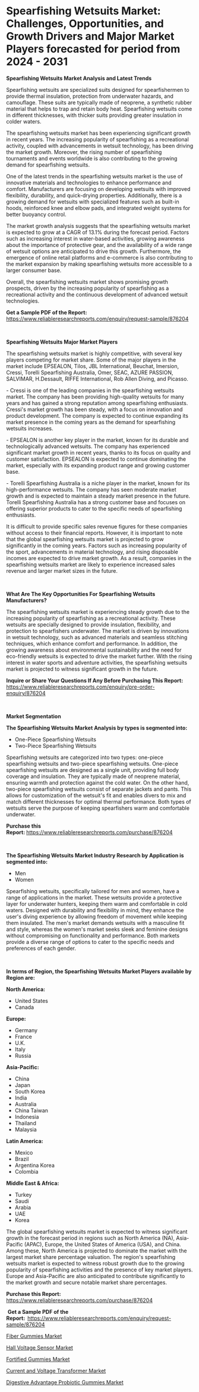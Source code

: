 <p><h1>Spearfishing Wetsuits Market: Challenges, Opportunities, and Growth Drivers and Major Market Players forecasted for period from 2024 - 2031</h1></p><p><strong>Spearfishing Wetsuits Market Analysis and Latest Trends</strong></p>
<p><p>Spearfishing wetsuits are specialized suits designed for spearfishermen to provide thermal insulation, protection from underwater hazards, and camouflage. These suits are typically made of neoprene, a synthetic rubber material that helps to trap and retain body heat. Spearfishing wetsuits come in different thicknesses, with thicker suits providing greater insulation in colder waters.</p><p>The spearfishing wetsuits market has been experiencing significant growth in recent years. The increasing popularity of spearfishing as a recreational activity, coupled with advancements in wetsuit technology, has been driving the market growth. Moreover, the rising number of spearfishing tournaments and events worldwide is also contributing to the growing demand for spearfishing wetsuits.</p><p>One of the latest trends in the spearfishing wetsuits market is the use of innovative materials and technologies to enhance performance and comfort. Manufacturers are focusing on developing wetsuits with improved flexibility, durability, and quick-drying properties. Additionally, there is a growing demand for wetsuits with specialized features such as built-in hoods, reinforced knee and elbow pads, and integrated weight systems for better buoyancy control.</p><p>The market growth analysis suggests that the spearfishing wetsuits market is expected to grow at a CAGR of 13.1% during the forecast period. Factors such as increasing interest in water-based activities, growing awareness about the importance of protective gear, and the availability of a wide range of wetsuit options are anticipated to drive this growth. Furthermore, the emergence of online retail platforms and e-commerce is also contributing to the market expansion by making spearfishing wetsuits more accessible to a larger consumer base.</p><p>Overall, the spearfishing wetsuits market shows promising growth prospects, driven by the increasing popularity of spearfishing as a recreational activity and the continuous development of advanced wetsuit technologies.</p></p>
<p><strong>Get a Sample PDF of the Report:&nbsp;</strong> <a href="https://www.reliableresearchreports.com/enquiry/request-sample/876204">https://www.reliableresearchreports.com/enquiry/request-sample/876204</a></p>
<p>&nbsp;</p>
<p><strong>Spearfishing Wetsuits Major Market Players</strong></p>
<p><p>The spearfishing wetsuits market is highly competitive, with several key players competing for market share. Some of the major players in the market include EPSEALON, Tilos, JBL International, Beuchat, Imersion, Cressi, Torelli Spearfishing Australia, Omer, SEAC, AZURE PASSION, SALVIMAR, H.Dessault, RIFFE International, Rob Allen Diving, and Picasso.</p><p>- Cressi is one of the leading companies in the spearfishing wetsuits market. The company has been providing high-quality wetsuits for many years and has gained a strong reputation among spearfishing enthusiasts. Cressi's market growth has been steady, with a focus on innovation and product development. The company is expected to continue expanding its market presence in the coming years as the demand for spearfishing wetsuits increases.</p><p>- EPSEALON is another key player in the market, known for its durable and technologically advanced wetsuits. The company has experienced significant market growth in recent years, thanks to its focus on quality and customer satisfaction. EPSEALON is expected to continue dominating the market, especially with its expanding product range and growing customer base.</p><p>- Torelli Spearfishing Australia is a niche player in the market, known for its high-performance wetsuits. The company has seen moderate market growth and is expected to maintain a steady market presence in the future. Torelli Spearfishing Australia has a strong customer base and focuses on offering superior products to cater to the specific needs of spearfishing enthusiasts.</p><p>It is difficult to provide specific sales revenue figures for these companies without access to their financial reports. However, it is important to note that the global spearfishing wetsuits market is projected to grow significantly in the coming years. Factors such as increasing popularity of the sport, advancements in material technology, and rising disposable incomes are expected to drive market growth. As a result, companies in the spearfishing wetsuits market are likely to experience increased sales revenue and larger market sizes in the future.</p></p>
<p>&nbsp;</p>
<p><strong>What Are The Key Opportunities For Spearfishing Wetsuits Manufacturers?</strong></p>
<p><p>The spearfishing wetsuits market is experiencing steady growth due to the increasing popularity of spearfishing as a recreational activity. These wetsuits are specially designed to provide insulation, flexibility, and protection to spearfishers underwater. The market is driven by innovations in wetsuit technology, such as advanced materials and seamless stitching techniques, which enhance comfort and performance. In addition, the growing awareness about environmental sustainability and the need for eco-friendly wetsuits is expected to drive the market further. With the rising interest in water sports and adventure activities, the spearfishing wetsuits market is projected to witness significant growth in the future.</p></p>
<p><strong>Inquire or Share Your Questions If Any Before Purchasing This Report:</strong> <a href="https://www.reliableresearchreports.com/enquiry/pre-order-enquiry/876204">https://www.reliableresearchreports.com/enquiry/pre-order-enquiry/876204</a></p>
<p>&nbsp;</p>
<p><strong>Market Segmentation</strong></p>
<p><strong>The Spearfishing Wetsuits Market Analysis by types is segmented into:</strong></p>
<p><ul><li>One-Piece Spearfishing Wetsuits</li><li>Two-Piece Spearfishing Wetsuits</li></ul></p>
<p><p>Spearfishing wetsuits are categorized into two types: one-piece spearfishing wetsuits and two-piece spearfishing wetsuits. One-piece spearfishing wetsuits are designed as a single unit, providing full body coverage and insulation. They are typically made of neoprene material, ensuring warmth and protection against the cold water. On the other hand, two-piece spearfishing wetsuits consist of separate jackets and pants. This allows for customization of the wetsuit's fit and enables divers to mix and match different thicknesses for optimal thermal performance. Both types of wetsuits serve the purpose of keeping spearfishers warm and comfortable underwater.</p></p>
<p><strong>Purchase this Report:&nbsp;</strong><a href="https://www.reliableresearchreports.com/purchase/876204">https://www.reliableresearchreports.com/purchase/876204</a></p>
<p>&nbsp;</p>
<p><strong>The Spearfishing Wetsuits Market Industry Research by Application is segmented into:</strong></p>
<p><ul><li>Men</li><li>Women</li></ul></p>
<p><p>Spearfishing wetsuits, specifically tailored for men and women, have a range of applications in the market. These wetsuits provide a protective layer for underwater hunters, keeping them warm and comfortable in cold waters. Designed with durability and flexibility in mind, they enhance the user's diving experience by allowing freedom of movement while keeping them insulated. The men's market demands wetsuits with a masculine fit and style, whereas the women's market seeks sleek and feminine designs without compromising on functionality and performance. Both markets provide a diverse range of options to cater to the specific needs and preferences of each gender.</p></p>
<p>&nbsp;</p>
<p><strong>In terms of Region, the Spearfishing Wetsuits Market Players available by Region are:</strong></p>
<p>
    <p> <strong> North America: </strong>
        <ul>
            <li>United States</li>
            <li>Canada</li>
        </ul>
        </p> 
    <p> <strong> Europe: </strong>
        <ul>
            <li>Germany</li>
            <li>France</li>
            <li>U.K.</li>
            <li>Italy</li>
            <li>Russia</li>
        </ul>
        </p> 
    <p> <strong> Asia-Pacific: </strong>
        <ul>
            <li>China</li>
            <li>Japan</li>
            <li>South Korea</li>
            <li>India</li>
            <li>Australia</li>
            <li>China Taiwan</li>
            <li>Indonesia</li>
            <li>Thailand</li>
            <li>Malaysia</li>
        </ul>
        </p> 
    <p> <strong> Latin America: </strong>
        <ul>
            <li>Mexico</li>
            <li>Brazil</li>
            <li>Argentina Korea</li>
            <li>Colombia</li>
        </ul>
        </p> 
    <p> <strong> Middle East & Africa: </strong>
        <ul>
            <li>Turkey</li>
            <li>Saudi</li>
            <li>Arabia</li>
            <li>UAE</li>
            <li>Korea</li>
        </ul>
    </p>
    </p>
<p><p>The global spearfishing wetsuits market is expected to witness significant growth in the forecast period in regions such as North America (NA), Asia-Pacific (APAC), Europe, the United States of America (USA), and China. Among these, North America is projected to dominate the market with the largest market share percentage valuation. The region's spearfishing wetsuits market is expected to witness robust growth due to the growing popularity of spearfishing activities and the presence of key market players. Europe and Asia-Pacific are also anticipated to contribute significantly to the market growth and secure notable market share percentages.</p></p>
<p><strong>Purchase this Report: </strong><a href="https://www.reliableresearchreports.com/purchase/876204">https://www.reliableresearchreports.com/purchase/876204</a></p>
<p>&nbsp;<strong>Get a Sample PDF of the Report:&nbsp;&nbsp;</strong><a href="https://www.reliableresearchreports.com/enquiry/request-sample/876204">https://www.reliableresearchreports.com/enquiry/request-sample/876204</a></p>
<p><strong></strong></p>
<p><p><a href="https://medium.com/@lawrenceburns7577/fiber-gummies-market-research-report-its-history-and-forecast-2024-to-2031-c9000dc22f40">Fiber Gummies Market</a></p><p><a href="https://medium.com/p/27bf04d9b64c/edit">Hall Voltage Sensor Market</a></p><p><a href="https://medium.com/@lawrenceburns7577/fortified-gummies-market-insights-into-market-cagr-market-trends-and-growth-strategies-1d3ef91054aa">Fortified Gummies Market</a></p><p><a href="https://medium.com/p/946e55120a04/edit">Current and Voltage Transformer Market</a></p><p><a href="https://medium.com/@lawrenceburns7577/digestive-advantage-probiotic-gummies-market-comprehensive-assessment-by-type-application-and-529605760f6f">Digestive Advantage Probiotic Gummies Market</a></p></p>